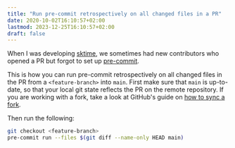 ```yaml
---
title: "Run pre-commit retrospectively on all changed files in a PR"
date: 2020-10-02T16:10:57+02:00
lastmod: 2023-12-25T16:10:57+02:00
draft: false
---
```


When I was developing [sktime], we sometimes had new contributors who opened a PR but forgot to set up [pre-commit]. 

This is how you can run pre-commit retrospectively on all changed files in the PR from a `<feature-branch>` into `main`. 
First make sure that `main` is up-to-date, so that your local git state reflects the PR on the remote repository.
If you are working with a fork, take a look at GitHub's guide on [how to sync a fork].

Then run the following:

```bash
git checkout <feature-branch>
pre-commit run --files $(git diff --name-only HEAD main)
```

[sktime]: https://github.com/sktime/sktime
[pre-commit]: https://pre-commit.com/
[how to sync a fork]: https://docs.github.com/en/free-pro-team@latest/github/collaborating-with-issues-and-pull-requests/syncing-a-fork
[Gist]: https://gist.github.com/mloning/6f4b8d412743968af6b2da8b4eaaf2bf

